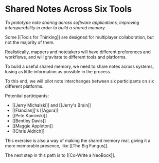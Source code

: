 # Shared Notes Across Six Tools

*To prototype note sharing across software applications, improving interoperability in order to build a shared memory.* 

Some [[Tools for Thinking]] are designed for multiplayer collaboration, but not the majority of them. 

Realistically, mappers and notetakers will have different preferences and workflows, and will gravitate to different tools and platforms. 

To build a useful shared memory, we need to share notes across systems, losing as little information as possible in the process. 

To this end, we will pilot note interchanges between six participants on six different platforms. 

Potential participants: 

- [[Jerry Michalski]] and [[Jerry's Brain]]
- [[Flancian]]'s [[Agora]]
- [[Pete Kaminski]]
- [[Bentley Davis]]
- [[Maggie Appleton]]
- [[Chris Aldrich]]

This exercise is also a way of making the shared memory real, giving it a more memorable presence, like [[The Big Fungus]].

The next step in this path is to [[Co-Write a NeoBook]].


